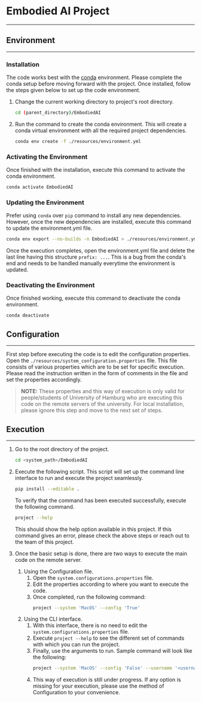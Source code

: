 # Embodied AI Project

---
## Environment

---
### Installation

The code works best with the [conda](https://docs.conda.io/projects/conda/en/latest/) 
environment. Please complete the conda setup before moving forward with the project.
Once installed, follow the steps given below to set up the code environment.

1. Change the current working directory to project's root directory. 
    ```bash
    cd (parent_directory)/EmbodiedAI
    ```
2. Run the command to create the conda environment. This will create a conda virtual 
environment with all the required project dependencies.
    ```bash
    conda env create -f ./resources/environment.yml
    ```

### Activating the Environment
Once finished with the installation, execute this command to activate the conda environment.

```bash
conda activate EmbodiedAI
```

### Updating the Environment

Prefer using ```conda``` over ```pip``` command to install any new dependencies. However, once 
the new dependencies are installed, execute this command to update the environment.yml file.

```bash
conda env export --no-builds -n EmbodiedAI > ./resources/environment.yml
```

Once the execution completes, open the environment.yml file and delete the last line having this
structure ```prefix: ...```. This is a bug from the conda's end and needs to be handled manually everytime the environment is updated.

### Deactivating the Environment
Once finished working, execute this command to deactivate the conda environment.

```bash
conda deactivate
```

## Configuration

---
First step before executing the code is to edit the configuration properties. Open the 
```./resources/system_configuration.properties``` file. This file consists of various properties
which are to be set for specific execution. Please read the instruction written in the form of 
comments in the file and set the properties accordingly.

> **NOTE:**
> These properties and this way of execution is only valid for people/students of University of 
> Hamburg who are executing this code on the remote servers of the university. For local 
> installation, please ignore this step and move to the next set of steps. 

## Execution

---
1. Go to the root directory of the project.

   ```bash
   cd <system_path>/EmbodiedAI
   ```

2. Execute the following script. This script will set up the command line interface to run and 
execute the project seamlessly.

   ```bash
   pip install --editable .
   ```

   To verify that the command has been executed successfully, execute the following command.

   ```bash
   project --help
   ```

   This should show the help option available in this project. If this command gives an error, please check the above steps or reach out to 
the team of this project.

3. Once the basic setup is done, there are two ways to execute the main code on the remote server.
   1. Using the Configuration file.
      1. Open the ```system.configurations.properties``` file.
      2. Edit the properties according to where you want to execute the code.
      3. Once completed, run the following command:
         ```bash
         project --system 'MacOS' --config 'True' 
         ```
   2. Using the CLI interface.
      1. With this interface, there is no need to edit the ```system.configurations.properties``` file.
      2. Execute ```project --help``` to see the different set of commands with which you can run the project.
      3. Finally, use the arguments to run. Sample command will look like the following:
         ```bash
         project --system 'MacOS' --config 'False' --username '<username>' --password '<password>' 
         ```
      4. This way of execution is still under progress. If any option is missing for your execution,
         please use the method of Configuration to your convenience.
